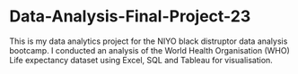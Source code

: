 # Data-Analysis-Final-Project-23
This is my data analytics project for the NIYO black distruptor data analysis bootcamp. I conducted an analysis of the World Health Organisation (WHO) Life expectancy dataset using Excel, SQL and Tableau for visualisation.
